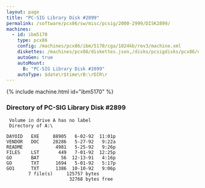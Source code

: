 ```yaml
---
layout: page
title: "PC-SIG Library Disk #2899"
permalink: /software/pcx86/sw/misc/pcsig/2000-2999/DISK2899/
machines:
  - id: ibm5170
    type: pcx86
    config: /machines/pcx86/ibm/5170/cga/1024kb/rev3/machine.xml
    diskettes: /machines/pcx86/diskettes.json,/disks/pcsigdisks/pcx86/diskettes.json
    autoGen: true
    autoMount:
      B: "PC-SIG Library Disk #2899"
    autoType: $date\r$time\rB:\rDIR\r
---
```


{% include machine.html id="ibm5170" %}

### Directory of PC-SIG Library Disk #2899

     Volume in drive A has no label
     Directory of A:\

    DAYOID   EXE     88905   6-02-92  11:01p
    VENDOR   DOC     28286   5-27-92   9:22a
    README            4981   5-25-92   9:26p
    FILES    LST       449   7-01-92  12:25p
    GO       BAT        56  12-13-91   4:16p
    GO       TXT      1694   5-01-92   5:17p
    GO1      TXT      1386  10-10-92   9:06p
            7 file(s)     125757 bytes
                           32768 bytes free
